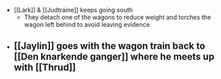 - [[Lark]] & [[Judtraine]] keeps going south
	- They detach one of the wagons to reduce weight and torches the wagon left behind to avoid leaving evidence
- [[Jaylin]] goes with the wagon train back to [[Den knarkende ganger]] where he meets up with [[Thrud]]
	-